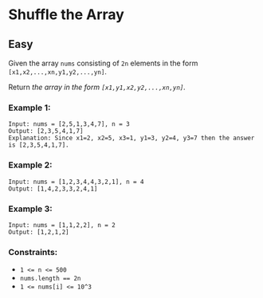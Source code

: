 # Shuffle the Array
## Easy
Given the array `nums` consisting of `2n` elements in the form `[x1,x2,...,xn,y1,y2,...,yn]`.

Return *the array in the form `[x1,y1,x2,y2,...,xn,yn]`.*

### Example 1:
```
Input: nums = [2,5,1,3,4,7], n = 3
Output: [2,3,5,4,1,7] 
Explanation: Since x1=2, x2=5, x3=1, y1=3, y2=4, y3=7 then the answer is [2,3,5,4,1,7].
```

### Example 2:
```
Input: nums = [1,2,3,4,4,3,2,1], n = 4
Output: [1,4,2,3,3,2,4,1]
```

### Example 3:
```
Input: nums = [1,1,2,2], n = 2
Output: [1,2,1,2]
```

### Constraints:
- `1 <= n <= 500`
- `nums.length == 2n`
- `1 <= nums[i] <= 10^3`